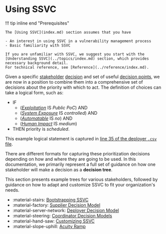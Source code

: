 # Using SSVC

!!! tip inline end "Prerequisites"

    The [Using SSVC](index.md) section assumes that you have
    
    - An interest in using SSVC in a vulnerability management process
    - Basic familiarity with SSVC

    If you are unfamiliar with SSVC, we suggest you start with the
    [Understanding SSVC](../topics/index.md) section, which provides necessary background detail.
    For technical reference, see [Reference](../reference/index.md).

<!--
What should go here?

    Advice for practitioners looking to integrate SSVC into their vulnerability management process.
    
    - example trees showing how decision points are used to model decisions
    - how to model new decisions
    - how to create more decision points
    - how to modify or adapt existing decision points
    - how to analyze trees for quality/parsimony
    - how to integrate SSVC into existing processes
    - how to integrate data sources into SSVC decision points
-->

Given a specific [stakeholder](../topics/enumerating_stakeholders.md) [decision](../topics/enumerating_decisions.md) 
and set of useful [decision points](../reference/decision_points/index.md), 
we are now in a position to combine them into a
comprehensive set of decisions about the priority with which to act.
The definition of choices can take a logical form, such as:

 - IF
   - ([*Exploitation*](../reference/decision_points/exploitation.md) IS *Public PoC*) AND
   - ([*System Exposure*](../reference/decision_points/system_exposure.md) IS *controlled*) AND
   - ([*Automatable*](../reference/decision_points/automatable.md) IS *no*) AND
   - ([*Human Impact*](../reference/decision_points/human_impact.md) IS *medium*)
 - THEN priority is *scheduled*.

This example logical statement is captured in [line 35 of the deployer `.csv` file](https://github.com/CERTCC/SSVC/blob/main/data/csvs/deployer-options.csv#L35).

There are different formats for capturing these prioritization decisions depending on how and where they are going to be used.
In this documentation, we primarily represent a full set of guidance on how one stakeholder will make a decision as a **decision tree**.

This section presents example trees for various stakeholders, followed by guidance on how to adapt and customize SSVC to
fit your organization's needs.

<div class="grid cards" markdown>

- :material-stairs: [Bootstrapping SSVC](bootstrap/index.md)
- :material-factory: [Supplier Decision Model](supplier_tree.md)
- :material-server-network: [Deployer Decision Model](deployer_tree.md)
- :material-steering: [Coordinator Decision Models](coordination_intro.md)
- :material-hand-saw: [Customizing SSVC](tree_customization.md)
- :material-slope-uphill: [Acuity Ramp](acuity_ramp.md)

</div>
